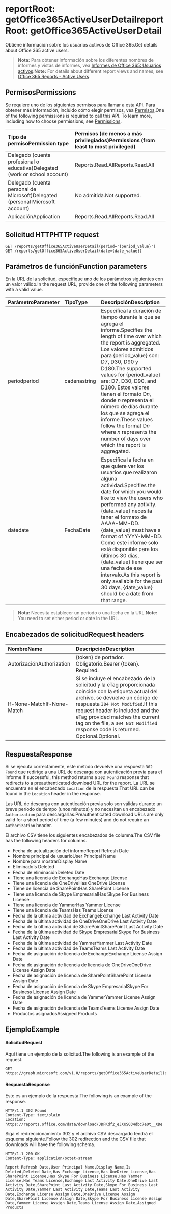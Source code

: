 # <a name="reportroot-getoffice365activeuserdetail"></a><span data-ttu-id="666e7-101">reportRoot: getOffice365ActiveUserDetail</span><span class="sxs-lookup"><span data-stu-id="666e7-101">reportRoot: getOffice365ActiveUserDetail</span></span>

<span data-ttu-id="666e7-102">Obtiene información sobre los usuarios activos de Office 365.</span><span class="sxs-lookup"><span data-stu-id="666e7-102">Get details about Office 365 active users.</span></span>

> <span data-ttu-id="666e7-103">**Nota:** Para obtener información sobre los diferentes nombres de informes y vistas de informes, vea [Informes de Office 365: Usuarios activos](https://support.office.com/client/Active-Users-fc1cf1d0-cd84-43fd-adb7-a4c4dfa8112d).</span><span class="sxs-lookup"><span data-stu-id="666e7-103">**Note:** For details about different report views and names, see [Office 365 Reports - Active Users](https://support.office.com/client/Active-Users-fc1cf1d0-cd84-43fd-adb7-a4c4dfa8112d).</span></span>

## <a name="permissions"></a><span data-ttu-id="666e7-104">Permisos</span><span class="sxs-lookup"><span data-stu-id="666e7-104">Permissions</span></span>

<span data-ttu-id="666e7-p101">Se requiere uno de los siguientes permisos para llamar a esta API. Para obtener más información, incluido cómo elegir permisos, vea [Permisos](../../../concepts/permissions_reference.md).</span><span class="sxs-lookup"><span data-stu-id="666e7-p101">One of the following permissions is required to call this API. To learn more, including how to choose permissions, see [Permissions](../../../concepts/permissions_reference.md).</span></span>

| <span data-ttu-id="666e7-107">Tipo de permiso</span><span class="sxs-lookup"><span data-stu-id="666e7-107">Permission type</span></span>                        | <span data-ttu-id="666e7-108">Permisos (de menos a más privilegiados)</span><span class="sxs-lookup"><span data-stu-id="666e7-108">Permissions (from least to most privileged)</span></span> |
| :------------------------------------- | :--------------------------------------- |
| <span data-ttu-id="666e7-109">Delegado (cuenta profesional o educativa)</span><span class="sxs-lookup"><span data-stu-id="666e7-109">Delegated (work or school account)</span></span>     | <span data-ttu-id="666e7-110">Reports.Read.All</span><span class="sxs-lookup"><span data-stu-id="666e7-110">Reports.Read.All</span></span>                         |
| <span data-ttu-id="666e7-111">Delegado (cuenta personal de Microsoft)</span><span class="sxs-lookup"><span data-stu-id="666e7-111">Delegated (personal Microsoft account)</span></span> | <span data-ttu-id="666e7-112">No admitida.</span><span class="sxs-lookup"><span data-stu-id="666e7-112">Not supported.</span></span>                           |
| <span data-ttu-id="666e7-113">Aplicación</span><span class="sxs-lookup"><span data-stu-id="666e7-113">Application</span></span>                            | <span data-ttu-id="666e7-114">Reports.Read.All</span><span class="sxs-lookup"><span data-stu-id="666e7-114">Reports.Read.All</span></span>                         |

## <a name="http-request"></a><span data-ttu-id="666e7-115">Solicitud HTTP</span><span class="sxs-lookup"><span data-stu-id="666e7-115">HTTP request</span></span>

<!-- { "blockType": "samples" } --> 

```http
GET /reports/getOffice365ActiveUserDetail(period='{period_value}')
GET /reports/getOffice365ActiveUserDetail(date={date_value})
```

## <a name="function-parameters"></a><span data-ttu-id="666e7-116">Parámetros de función</span><span class="sxs-lookup"><span data-stu-id="666e7-116">Function parameters</span></span>

<span data-ttu-id="666e7-117">En la URL de la solicitud, especifique uno de los parámetros siguientes con un valor válido.</span><span class="sxs-lookup"><span data-stu-id="666e7-117">In the request URL, provide one of the following parameters with a valid value.</span></span>

| <span data-ttu-id="666e7-118">Parámetro</span><span class="sxs-lookup"><span data-stu-id="666e7-118">Parameter</span></span> | <span data-ttu-id="666e7-119">Tipo</span><span class="sxs-lookup"><span data-stu-id="666e7-119">Type</span></span>   | <span data-ttu-id="666e7-120">Descripción</span><span class="sxs-lookup"><span data-stu-id="666e7-120">Description</span></span>                              |
| :-------- | :----- | :--------------------------------------- |
| <span data-ttu-id="666e7-121">period</span><span class="sxs-lookup"><span data-stu-id="666e7-121">period</span></span>    | <span data-ttu-id="666e7-122">cadena</span><span class="sxs-lookup"><span data-stu-id="666e7-122">string</span></span> | <span data-ttu-id="666e7-123">Especifica la duración de tiempo durante la que se agrega el informe.</span><span class="sxs-lookup"><span data-stu-id="666e7-123">Specifies the length of time over which the report is aggregated.</span></span> <span data-ttu-id="666e7-124">Los valores admitidos para {period_value} son: D7, D30, D90 y D180.</span><span class="sxs-lookup"><span data-stu-id="666e7-124">The supported values for {period_value} are: D7, D30, D90, and D180.</span></span> <span data-ttu-id="666e7-125">Estos valores tienen el formato D*n*, donde *n* representa el número de días durante los que se agrega el informe.</span><span class="sxs-lookup"><span data-stu-id="666e7-125">These values follow the format D*n* where *n* represents the number of days over which the report is aggregated.</span></span> |
| <span data-ttu-id="666e7-126">date</span><span class="sxs-lookup"><span data-stu-id="666e7-126">date</span></span>      | <span data-ttu-id="666e7-127">Fecha</span><span class="sxs-lookup"><span data-stu-id="666e7-127">Date</span></span>   | <span data-ttu-id="666e7-128">Especifica la fecha en que quiere ver los usuarios que realizaron alguna actividad.</span><span class="sxs-lookup"><span data-stu-id="666e7-128">Specifies the date for which you would like to view the users who performed any activity.</span></span> <span data-ttu-id="666e7-129">{date_value} necesita tener el formato de AAAA-MM-DD.</span><span class="sxs-lookup"><span data-stu-id="666e7-129">{date_value} must have a format of YYYY-MM-DD.</span></span> <span data-ttu-id="666e7-130">Como este informe solo está disponible para los últimos 30 días, {date_value} tiene que ser una fecha de ese intervalo.</span><span class="sxs-lookup"><span data-stu-id="666e7-130">As this report is only available for the past 30 days, {date_value} should be a date from that range.</span></span> |

> <span data-ttu-id="666e7-131">**Nota:** Necesita establecer un período o una fecha en la URL.</span><span class="sxs-lookup"><span data-stu-id="666e7-131">**Note:** You need to set either period or date in the URL.</span></span>

## <a name="request-headers"></a><span data-ttu-id="666e7-132">Encabezados de solicitud</span><span class="sxs-lookup"><span data-stu-id="666e7-132">Request headers</span></span>

| <span data-ttu-id="666e7-133">Nombre</span><span class="sxs-lookup"><span data-stu-id="666e7-133">Name</span></span>          | <span data-ttu-id="666e7-134">Descripción</span><span class="sxs-lookup"><span data-stu-id="666e7-134">Description</span></span>                              |
| :------------ | :--------------------------------------- |
| <span data-ttu-id="666e7-135">Autorización</span><span class="sxs-lookup"><span data-stu-id="666e7-135">Authorization</span></span> | <span data-ttu-id="666e7-p104">{token} de portador. Obligatorio.</span><span class="sxs-lookup"><span data-stu-id="666e7-p104">Bearer {token}. Required.</span></span>                |
| <span data-ttu-id="666e7-138">If-None-Match</span><span class="sxs-lookup"><span data-stu-id="666e7-138">If-None-Match</span></span> | <span data-ttu-id="666e7-139">Si se incluye el encabezado de la solicitud y la eTag proporcionada coincide con la etiqueta actual del archivo, se devuelve un código de respuesta `304 Not Modified`.</span><span class="sxs-lookup"><span data-stu-id="666e7-139">If this request header is included and the eTag provided matches the current tag on the file, a `304 Not Modified` response code is returned.</span></span> <span data-ttu-id="666e7-140">Opcional.</span><span class="sxs-lookup"><span data-stu-id="666e7-140">Optional.</span></span> |

## <a name="response"></a><span data-ttu-id="666e7-141">Respuesta</span><span class="sxs-lookup"><span data-stu-id="666e7-141">Response</span></span>

<span data-ttu-id="666e7-142">Si se ejecuta correctamente, este método devuelve una respuesta `302 Found` que redirige a una URL de descarga con autenticación previa para el informe.</span><span class="sxs-lookup"><span data-stu-id="666e7-142">If successful, this method returns a `302 Found` response that redirects to a preauthenticated download URL for the report.</span></span> <span data-ttu-id="666e7-143">La URL se encuentra en el encabezado `Location` de la respuesta.</span><span class="sxs-lookup"><span data-stu-id="666e7-143">That URL can be found in the `Location` header in the response.</span></span>

<span data-ttu-id="666e7-144">Las URL de descarga con autenticación previa solo son válidas durante un breve período de tiempo (unos minutos) y no necesitan un encabezado `Authorization` para descargarlas.</span><span class="sxs-lookup"><span data-stu-id="666e7-144">Preauthenticated download URLs are only valid for a short period of time (a few minutes) and do not require an `Authorization` header.</span></span>

<span data-ttu-id="666e7-145">El archivo CSV tiene los siguientes encabezados de columna.</span><span class="sxs-lookup"><span data-stu-id="666e7-145">The CSV file has the following headers for columns.</span></span>

- <span data-ttu-id="666e7-146">Fecha de actualización del informe</span><span class="sxs-lookup"><span data-stu-id="666e7-146">Report Refresh Date</span></span>
- <span data-ttu-id="666e7-147">Nombre principal de usuario</span><span class="sxs-lookup"><span data-stu-id="666e7-147">User Principal Name</span></span>
- <span data-ttu-id="666e7-148">Nombre para mostrar</span><span class="sxs-lookup"><span data-stu-id="666e7-148">Display Name</span></span>
- <span data-ttu-id="666e7-149">Eliminado</span><span class="sxs-lookup"><span data-stu-id="666e7-149">Is Deleted</span></span>
- <span data-ttu-id="666e7-150">Fecha de eliminación</span><span class="sxs-lookup"><span data-stu-id="666e7-150">Deleted Date</span></span>
- <span data-ttu-id="666e7-151">Tiene una licencia de Exchange</span><span class="sxs-lookup"><span data-stu-id="666e7-151">Has Exchange License</span></span>
- <span data-ttu-id="666e7-152">Tiene una licencia de OneDrive</span><span class="sxs-lookup"><span data-stu-id="666e7-152">Has OneDrive License</span></span>
- <span data-ttu-id="666e7-153">Tiene de licencia de SharePoint</span><span class="sxs-lookup"><span data-stu-id="666e7-153">Has SharePoint License</span></span>
- <span data-ttu-id="666e7-154">Tiene una licencia de Skype Empresarial</span><span class="sxs-lookup"><span data-stu-id="666e7-154">Has Skype For Business License</span></span>
- <span data-ttu-id="666e7-155">Tiene una licencia de Yammer</span><span class="sxs-lookup"><span data-stu-id="666e7-155">Has Yammer License</span></span>
- <span data-ttu-id="666e7-156">Tiene una licencia de Teams</span><span class="sxs-lookup"><span data-stu-id="666e7-156">Has Teams License</span></span>
- <span data-ttu-id="666e7-157">Fecha de la última actividad de Exchange</span><span class="sxs-lookup"><span data-stu-id="666e7-157">Exchange Last Activity Date</span></span>
- <span data-ttu-id="666e7-158">Fecha de la última actividad de OneDrive</span><span class="sxs-lookup"><span data-stu-id="666e7-158">OneDrive Last Activity Date</span></span>
- <span data-ttu-id="666e7-159">Fecha de la última actividad de SharePoint</span><span class="sxs-lookup"><span data-stu-id="666e7-159">SharePoint Last Activity Date</span></span>
- <span data-ttu-id="666e7-160">Fecha de la última actividad de Skype Empresarial</span><span class="sxs-lookup"><span data-stu-id="666e7-160">Skype For Business Last Activity Date</span></span>
- <span data-ttu-id="666e7-161">Fecha de la última actividad de Yammer</span><span class="sxs-lookup"><span data-stu-id="666e7-161">Yammer Last Activity Date</span></span>
- <span data-ttu-id="666e7-162">Fecha de la última actividad de Teams</span><span class="sxs-lookup"><span data-stu-id="666e7-162">Teams Last Activity Date</span></span>
- <span data-ttu-id="666e7-163">Fecha de asignación de licencia de Exchange</span><span class="sxs-lookup"><span data-stu-id="666e7-163">Exchange License Assign Date</span></span>
- <span data-ttu-id="666e7-164">Fecha de asignación de licencia de licencia de OneDrive</span><span class="sxs-lookup"><span data-stu-id="666e7-164">OneDrive License Assign Date</span></span>
- <span data-ttu-id="666e7-165">Fecha de asignación de licencia de SharePoint</span><span class="sxs-lookup"><span data-stu-id="666e7-165">SharePoint License Assign Date</span></span>
- <span data-ttu-id="666e7-166">Fecha de asignación de licencia de Skype Empresarial</span><span class="sxs-lookup"><span data-stu-id="666e7-166">Skype For Business License Assign Date</span></span>
- <span data-ttu-id="666e7-167">Fecha de asignación de licencia de Yammer</span><span class="sxs-lookup"><span data-stu-id="666e7-167">Yammer License Assign Date</span></span>
- <span data-ttu-id="666e7-168">Fecha de asignación de licencia de Teams</span><span class="sxs-lookup"><span data-stu-id="666e7-168">Teams License Assign Date</span></span>
- <span data-ttu-id="666e7-169">Productos asignados</span><span class="sxs-lookup"><span data-stu-id="666e7-169">Assigned Products</span></span>

## <a name="example"></a><span data-ttu-id="666e7-170">Ejemplo</span><span class="sxs-lookup"><span data-stu-id="666e7-170">Example</span></span>

#### <a name="request"></a><span data-ttu-id="666e7-171">Solicitud</span><span class="sxs-lookup"><span data-stu-id="666e7-171">Request</span></span>

<span data-ttu-id="666e7-172">Aquí tiene un ejemplo de la solicitud.</span><span class="sxs-lookup"><span data-stu-id="666e7-172">The following is an example of the request.</span></span>

<!--{
  "blockType": "request",
  "isComposable": true,
  "name": "reportroot_getoffice365activeuserdetail"
}-->

```http
GET https://graph.microsoft.com/v1.0/reports/getOffice365ActiveUserDetail(period='D7')
```

#### <a name="response"></a><span data-ttu-id="666e7-173">Respuesta</span><span class="sxs-lookup"><span data-stu-id="666e7-173">Response</span></span>

<span data-ttu-id="666e7-174">Este es un ejemplo de la respuesta.</span><span class="sxs-lookup"><span data-stu-id="666e7-174">The following is an example of the response.</span></span>

<!-- {
  "blockType": "response",
  "truncated": true,
  "@odata.type": "microsoft.graph.report"
} -->

```http
HTTP/1.1 302 Found
Content-Type: text/plain
Location: https://reports.office.com/data/download/JDFKdf2_eJXKS034dbc7e0t__XDe
```

<span data-ttu-id="666e7-175">Siga el redireccionamiento 302 y el archivo CSV descargado tendrá el esquema siguiente.</span><span class="sxs-lookup"><span data-stu-id="666e7-175">Follow the 302 redirection and the CSV file that downloads will have the following schema.</span></span>

<!-- { "blockType": "ignored" } --> 

```http
HTTP/1.1 200 OK
Content-Type: application/octet-stream

Report Refresh Date,User Principal Name,Display Name,Is Deleted,Deleted Date,Has Exchange License,Has OneDrive License,Has SharePoint License,Has Skype For Business License,Has Yammer License,Has Teams License,Exchange Last Activity Date,OneDrive Last Activity Date,SharePoint Last Activity Date,Skype For Business Last Activity Date,Yammer Last Activity Date,Teams Last Activity Date,Exchange License Assign Date,OneDrive License Assign Date,SharePoint License Assign Date,Skype For Business License Assign Date,Yammer License Assign Date,Teams License Assign Date,Assigned Products
```

